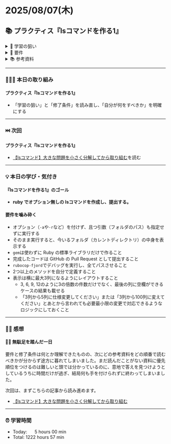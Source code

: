 # 2025/08/07(木)
## 📚 プラクティス『lsコマンドを作る1』

<details><summary>🎯 学習の狙い</summary>

- 標準出力について学ぶ
- 標準ライブラリの使い方を学ぶ
- Enumeratorには、each以外に便利なメソッドがあることを学ぶ
- RailsじゃないRubyプログラミングを学ぶ
- メソッド分割を学ぶ
- わかりやすい変数名メソッド名を学ぶ
- 大きな問題を分割する力を学ぶ
</details>


<details><summary>📌 要件</summary>

- [ ] オプション（`-a`や`-r`など）を付けず、且つ引数（フォルダのパス）も指定せずに実行する
- [ ] そのまま実行すると、今いるフォルダ（カレントディレクトリ）の中身を表示する
- [ ] `gem`は使わずに Ruby の標準ライブラリだけで作ること
- [ ] 完成したコードは GitHub の Pull Request として提出すること
- [ ] `rubocop-fjord`でデバッグを実行し、全てパスさせること
- [ ] 2つ以上のメソッドを自分で定義すること
- [ ] 表示は横に最大3列になるようにレイアウトすること
  - 3, 6, 9, 12のように3の倍数の件数だけでなく、最後の列に空欄ができるケースの結果も載せる
  - 「3列から5列に仕様変更してください」または「3列から100列に変えてください」とあとから言われても必要最小限の変更で対応できるようなロジックにしておくこと

</details>

<details><summary>📚 参考資料</summary>

<details><summary>参考</summary>

  - [ ] [lsコマンドを作る](https://bootcamp.fjord.jp/pages/380)
</details>
 

<details><summary>学習の狙い</summary>

  - [ ] [【lsコマンド】大きな問題を小さく分解してから取り組む](https://bootcamp.fjord.jp/pages/279)
</details>

<details><summary>ヒント</summary>

  - [ ] [lsコマンドの使い方と覚えたい15のオプション【Linuxコマンド集】](https://eng-entrance.com/linux_command_ls)
  - [ ] [library optparse (Ruby 2.6.0)](https://docs.ruby-lang.org/ja/latest/library/optparse.html)
  - [ ] [コマンドライン引数によるオプションに対応する (optparse) | まくまくRubyノート](https://maku77.github.io/ruby/io/optparse.html)
  - [ ] [コマンドライン引数・オプションの処理](https://bootcamp.fjord.jp/pages/251)
  - [ ] [binding.irb](https://docs.ruby-lang.org/ja/latest/method/Kernel/m/binding.html)
  - [ ] [Fileクラス](https://docs.ruby-lang.org/ja/latest/class/File.html)
  - [ ] [lsコマンドで表示されるファイルのモード(drwxr-xr-x) 〜RubyのFile::Stat#modeとは〜](https://zenn.dev/universato/articles/20201202-z-mode)
</details>

<details><summary>良いプログラムを書くための方法</summary>

  - [ ] [プログラミング初心者は変数名やメソッド名を略さない方がいいよ、という話 - give IT a try](https://blog.jnito.com/entry/2020/10/20/092724)
  - [ ] [\[RubyTips\] ハッシュテーブルによる分岐数削減](https://docs.komagata.org/5691)
  - [ ] [プログラムを書くときの考え方](https://bootcamp.fjord.jp/pages/147)
  - [ ] [rubyでコマンドを作る](https://bootcamp.fjord.jp/pages/250)
  - [ ] [RubyTips - komagataのブログ](https://docs.komagata.org/tags/rubytips/)
  - [ ] [Rubyスクリプトにもmainメソッドを定義するといいかも、という話 - Qiita](https://qiita.com/jnchito/items/4b4cae54170cc2f4377e)
  - [ ] [初心者がRailsプロジェクトへの初PRする前に見るチェックリスト - komagataのブログ](https://docs.komagata.org/5676)
  - [ ] [プログラミングでよく使う英単語のまとめ【随時更新】 - Qiita](https://qiita.com/Ted-HM/items/7dde25dcffae4cdc7923)
  - [ ] [代表的なデータ構造](https://bootcamp.fjord.jp/pages/148)
  - [ ] [配列の二人三脚を避ける](https://bootcamp.fjord.jp/pages/388)
  - [ ] [参考：lsコマンドの列幅が人によって異なるのはなぜ？ | FBC
](https://bootcamp.fjord.jp/questions/707)
</details>

 <details><summary>終了条件の確認</summary>

- [ ] [終了条件 - lsコマンドを作る](https://bootcamp.fjord.jp/pages/ls-command#requirements)
</details>
</details>


---


### 🧑🏻‍💻 本日の取り組み
#### プラクティス『lsコマンドを作る1』
- 「学習の狙い」と「修了条件」を読み直し、「自分が何をすべきか」を明確にする


---


### ⏭️ 次回
#### プラクティス『lsコマンドを作る1』
- [【lsコマンド】大きな問題を小さく分解してから取り組む](https://bootcamp.fjord.jp/pages/279)を読む


---


### 💡 本日の学び・気付き
#### 『lsコマンドを作る1』のゴール
- **ruby でオプション無しの lsコマンドを作成し、提出する。**

#### 要件を噛み砕く
- オプション（`-a`や`-r`など）を付けず、且つ引数（フォルダのパス）も指定せずに実行する
- そのまま実行すると、今いるフォルダ（カレントディレクトリ）の中身を表示する
- `gem`は使わずに Ruby の標準ライブラリだけで作ること
- 完成したコードは GitHub の Pull Request として提出すること
- `rubocop-fjord`でデバッグを実行し、全てパスさせること
- 2つ以上のメソッドを自分で定義すること
- 表示は横に最大3列になるようにレイアウトすること
  - 3, 6, 9, 12のように3の倍数の件数だけでなく、最後の列に空欄ができるケースの結果も載せる
  - 「3列から5列に仕様変更してください」または「3列から100列に変えてください」とあとから言われても必要最小限の変更で対応できるようなロジックにしておくこと


---


### ✍🏻 感想
#### 🤦🏻 無駄足を踏んだ一日
要件と修了条件は何とか理解できたものの、次にどの参考資料をどの順番で読むべきかが分からず途方に暮れてしまいました。まだ読んだことがない資料に優先順位をつけるのは難しいと頭では分かっているのに、意地で答えを見つけようとしているうちに時間だけが過ぎ、結局何も手を付けられずに終わってしまいました。

次回は、まずこちらの記事から読み進めます。
- [【lsコマンド】大きな問題を小さく分解してから取り組む](https://bootcamp.fjord.jp/pages/279)


---


### ⏰ 学習時間
- Today:&nbsp;&nbsp;&nbsp;&nbsp;&nbsp; 5 hours 00 min
- Total: 1222 hours 57 min
